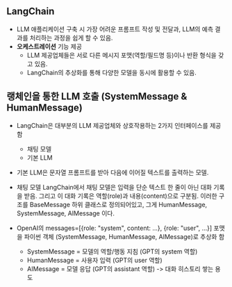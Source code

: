 ## LangChain
- LLM 애플리케이션 구축 시 가장 어려운 프롬프트 작성 및 전달과, LLM의 예측 결과를 처리하는 과정을 쉽게 할 수 있음.
- **오케스트레이션** 기능 제공
  - LLM 제공업체들은 서로 다른 메시지 포맷(역할/필드명 등)이나 반환 형식을 갖고 있음.
  - LangChain의 추상화를 통해 다양한 모델을 동시에 활용할 수 있음.
  
## 랭체인을 통한 LLM 호출 (SystemMessage & HumanMessage)
- LangChain은 대부분의 LLM 제공업체와 상호작용하는 2가지 인터페이스를 제공함
  - 채팅 모델
  - 기본 LLM
  

- 기본 LLM은 문자열 프롬프트를 받아 다음에 이어질 텍스트를 출력하는 모델.
 
- 채팅 모델
LangChain에서 채팅 모델은 입력을 단순 텍스트 한 줄이 아닌 대화 기록을 받음. 그리고 이 대화 기록은 역할(role)과 내용(content)으로 구분됨. 이러한 구조를 BaseMessage 하위 클래스로
정의되어있고, 그게 HumanMessage, SystemMessage, AIMessage 이다.
- OpenAI의 messages=[{role: "system", content: ...}, {role: "user", ...}] 포맷을 파이썬 객체 (SystemMessage, HumanMessage, AIMessage)로 추상화 함
    - SystemMessage = 모델의 역할/행동 지침 (GPT의 system 역할)
    - HumanMessage = 사용자 입력 (GPT의 user 역할)
    - AIMessage = 모델 응답 (GPT의 assistant 역할) -> 대화 히스토리 쌓는 용도
